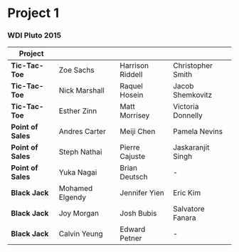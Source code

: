 # Project 1
### WDI Pluto 2015

| Project            |                                                                           |||
|--------------------|-------------------------|-------------------------|-------------------------|
| **Tic-Tac-Toe**    | Zoe Sachs               | Harrison Riddell        | Christopher Smith       |
| **Tic-Tac-Toe**    | Nick Marshall           | Raquel Hosein           | Jacob Shemkovitz        |
| **Tic-Tac-Toe**    | Esther Zinn             | Matt Morrisey           | Victoria Donnelly       |
| **Point of Sales** | Andres Carter           | Meiji Chen              | Pamela Nevins           |
| **Point of Sales** | Steph Nathai            | Pierre Cajuste          | Jaskaranjit Singh       |
| **Point of Sales** | Yuka Nagai              | Brian Deutsch           | -                       |
| **Black Jack**     | Mohamed Elgendy         | Jennifer Yien           | Eric Kim                |
| **Black Jack**     | Joy Morgan              | Josh Bubis              | Salvatore Fanara        |
| **Black Jack**     | Calvin Yeung            | Edward Petner           | -                       |
